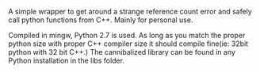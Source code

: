 A simple wrapper to get around a strange reference count error and safely call python functions from C++. Mainly for personal use.

Compiled in mingw, Python 2.7 is used. As long as you match the proper python size with proper C++ compiler size it should compile fine(ie: 32bit python with 32 bit C++.)
The cannibalized library can be found in any Python installation in the libs folder.